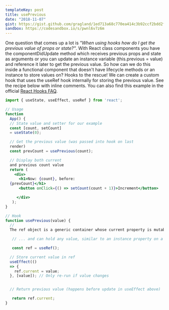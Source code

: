 ```yaml
---
templateKey: post
title: usePrevious
date: "2018-11-07"
gist: https://gist.github.com/gragland/1ed713a68c770ea414c3b92ccf2bdd2f
sandbox: https://codesandbox.io/s/pwnl6v7z6m
---
```


One question that comes up a lot is _"When using hooks how do I get the previous value of props or state?"_. With React class components you have the componentDidUpdate method which receives previous props and state as arguments or you can update an instance variable (this.previous = value) and reference it later to get the previous value. So how can we do this inside a functional component that doesn't have lifecycle methods or an instance to store values on? Hooks to the rescue! We can create a custom hook that uses the useRef hook internally for storing the previous value. See the recipe below with inline comments. You can also find this example in the official [React Hooks FAQ](https://reactjs.org/docs/hooks-faq.html#how-to-get-the-previous-props-or-state).

```jsx
import { useState, useEffect, useRef } from 'react';

// Usage
function
  App() {
  // State value and setter for our example
  const [count, setCount]
  = useState(0);

  // Get the previous value (was passed into hook on last
  render)
  const prevCount = usePrevious(count);

  // Display both current
  and previous count value
  return (
    <div>
      <h1>Now: {count}, before:
  {prevCount}</h1>
      <button onClick={() => setCount(count + 1)}>Increment</button>

     </div>
   );
}

// Hook
function usePrevious(value) {
  //
  The ref object is a generic container whose current property is mutable ...

   // ... and can hold any value, similar to an instance property on a class

   const ref = useRef();

  // Store current value in ref
  useEffect(()
  => {
    ref.current = value;
  }, [value]); // Only re-run if value changes


  // Return previous value (happens before update in useEffect above)

   return ref.current;
}
```
